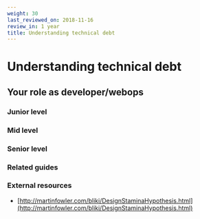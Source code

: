 ```yaml
---
weight: 30
last_reviewed_on: 2018-11-16
review_in: 1 year
title: Understanding technical debt
---
```


# Understanding technical debt

## Your role as developer/webops

### Junior level

### Mid level

### Senior level

### Related guides

### External resources

- [http://martinfowler.com/bliki/DesignStaminaHypothesis.html](http://martinfowler.com/bliki/DesignStaminaHypothesis.html)

